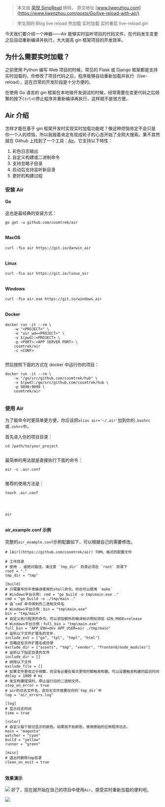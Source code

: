 > 本文由 [简悦 SimpRead](http://ksria.com/simpread/) 转码， 原文地址 [www.liwenzhou.com](https://www.liwenzhou.com/posts/Go/live-reload-with-air/)

> 李文周的 Blog live reload 热加载 实时加载 实时重启 live-reload gin

今天我们要介绍一个神器——Air 能够实时监听项目的代码文件，在代码发生变更之后自动重新编译并执行，大大提高 gin 框架项目的开发效率。

为什么需要实时加载？
----------

之前使用 Python 编写 Web 项目的时候，常见的 Flask 或 Django 框架都是支持实时加载的，你修改了项目代码之后，程序能够自动重新加载并执行（live-reload），这在日常的开发阶段是十分方便的。

在使用 Go 语言的 gin 框架在本地做开发调试的时候，经常需要在变更代码之后频繁的按下`Ctrl+C`停止程序并重新编译再执行，这样就不是很方便。

Air 介绍
------

怎样才能在基于 gin 框架开发时实现实时加载功能呢？像这种烦恼肯定不会只是你一个人的烦恼，所以我报着肯定有现成轮子的心态开始了全网大搜索。果不其然就在 Github 上找到了一个工具：[Air](https://github.com/cosmtrek/air)。它支持以下特性：

1.  彩色日志输出
2.  自定义构建或二进制命令
3.  支持忽略子目录
4.  启动后支持监听新目录
5.  更好的构建过程

### 安装 Air

#### Go

这也是最经典的安装方式：

```
go get -u github.com/cosmtrek/air


```

#### MacOS

```
curl -fLo air https://git.io/darwin_air


```

#### Linux

```
curl -fLo air https://git.io/linux_air


```

#### Windows

```
curl -fLo air.exe https://git.io/windows_air


```

#### Docker

```
docker run -it --rm \
    -w "<PROJECT>" \
    -e "air_wd=<PROJECT>" \
    -v $(pwd):<PROJECT> \
    -p <PORT>:<APP SERVER PORT> \
    cosmtrek/air
    -c <CONF>


```

然后按照下面的方式在 docker 中运行你的项目：

```
docker run -it --rm \
    -w "/go/src/github.com/cosmtrek/hub" \
    -v $(pwd):/go/src/github.com/cosmtrek/hub \
    -p 9090:9090 \
    cosmtrek/air


```

### 使用 Air

为了敲命令时更简单更方便，你应该把`alias air='~/.air'`加到你的`.bashrc`或`.zshrc`中。

首先进入你的项目目录：

```
cd /path/to/your_project


```

最简单的用法就是直接执行下面的命令：

```
air -c .air.conf


```

推荐的使用方法是：

```
touch .air.conf




air


```

#### air_example.conf 示例

完整的`air_example.conf`示例配置如下，可以根据自己的需要修改。

```
# [Air](https://github.com/cosmtrek/air) TOML 格式的配置文件

# 工作目录
# 使用 . 或绝对路径，请注意 `tmp_dir` 目录必须在 `root` 目录下
root = "."
tmp_dir = "tmp"

[build]
# 只需要写你平常编译使用的shell命令。你也可以使用 `make`
# Windows平台示例: cmd = "go build -o tmp\main.exe ."
cmd = "go build -o ./tmp/main ."
# 由`cmd`命令得到的二进制文件名
# Windows平台示例：bin = "tmp\main.exe"
bin = "tmp/main"
# 自定义执行程序的命令，可以添加额外的编译标识例如添加 GIN_MODE=release
# Windows平台示例：full_bin = "tmp\main.exe"
full_bin = "APP_ENV=dev APP_USER=air ./tmp/main"
# 监听以下文件扩展名的文件.
include_ext = ["go", "tpl", "tmpl", "html"]
# 忽略这些文件扩展名或目录
exclude_dir = ["assets", "tmp", "vendor", "frontend/node_modules"]
# 监听以下指定目录的文件
include_dir = []
# 排除以下文件
exclude_file = []
# 如果文件更改过于频繁，则没有必要在每次更改时都触发构建。可以设置触发构建的延迟时间
delay = 1000 # ms
# 发生构建错误时，停止运行旧的二进制文件。
stop_on_error = true
# air的日志文件名，该日志文件放置在你的`tmp_dir`中
log = "air_errors.log"

[log]
# 显示日志时间
time = true

[color]
# 自定义每个部分显示的颜色。如果找不到颜色，使用原始的应用程序日志。
main = "magenta"
watcher = "cyan"
build = "yellow"
runner = "green"

[misc]
# 退出时删除tmp目录
clean_on_exit = true


```

#### 效果演示

![](https://www.liwenzhou.com/images/Go/live_reload_with_air/air_demo.gif) 好了，现在就开始在自己的项目中使用`Air`，感受实时重新加载的便利吧。

![](https://www.liwenzhou.com/images/wxgzh_qrcode.png)